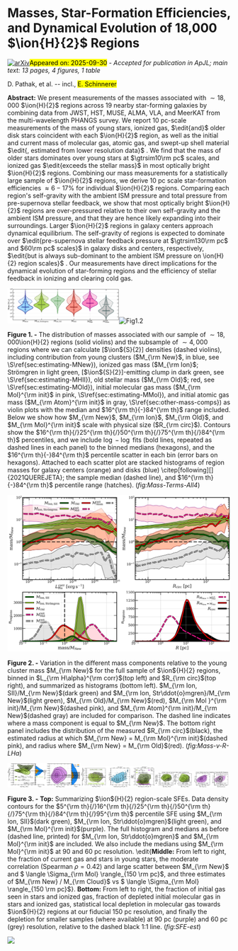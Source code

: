 <div class="macros" style="visibility:hidden;">
$\newcommand{\ensuremath}{}$
$\newcommand{\xspace}{}$
$\newcommand{\object}[1]{\texttt{#1}}$
$\newcommand{\farcs}{{.}''}$
$\newcommand{\farcm}{{.}'}$
$\newcommand{\arcsec}{''}$
$\newcommand{\arcmin}{'}$
$\newcommand{\ion}[2]{#1#2}$
$\newcommand{\textsc}[1]{\textrm{#1}}$
$\newcommand{\hl}[1]{\textrm{#1}}$
$\newcommand{\footnote}[1]{}$
$\newcommand{\vdag}{(v)^\dagger}$
$\newcommand$
$\newcommand$
$\newcommand$
$\newcommand$
$\newcommand$</div>



<div id="title">

# Masses, Star-Formation Efficiencies, and Dynamical Evolution of 18,000 $\ion{H}{2}$ Regions

</div>
<div id="comments">

[![arXiv](https://img.shields.io/badge/arXiv-2509.22789-b31b1b.svg)](https://arxiv.org/abs/2509.22789)<mark>Appeared on: 2025-09-30</mark> -  _Accepted for publication in ApJL; main text: 13 pages, 4 figures, 1 table_

</div>
<div id="authors">

D. Pathak, et al. -- incl., <mark>E. Schinnerer</mark>

</div>
<div id="abstract">

**Abstract:** We present measurements of the masses associated with $\sim18,000$ $\ion{H}{2}$ regions across 19 nearby star-forming galaxies by combining data from JWST, HST, MUSE, ALMA, VLA, and MeerKAT from the multi-wavelength PHANGS survey. We report 10 pc-scale measurements of the mass of young stars, ionized gas, $\edit{and}$ older disk stars coincident with each $\ion{H}{2}$ region, as well as the initial and current mass of molecular gas, atomic gas, and swept-up shell material $\edit{, estimated from lower resolution data}$ . We find that the mass of older stars dominates over young stars at $\gtrsim10\rm pc$ scales, and ionized gas $\edit{exceeds the stellar mass}$ in most optically bright $\ion{H}{2}$ regions. Combining our mass measurements for a statistically large sample of $\ion{H}{2}$ regions, we derive 10 pc scale star-formation efficiencies $\approx6{-}17\%$ for individual $\ion{H}{2}$ regions. Comparing each region's self-gravity with the ambient ISM pressure and total pressure from pre-supernova stellar feedback, we show that most optically bright $\ion{H}{2}$ regions are over-pressured relative to their own self-gravity and the ambient ISM pressure, and that they are hence likely expanding into their surroundings. Larger $\ion{H}{2}$ regions in galaxy centers approach dynamical equilibrium. The self-gravity of regions is expected to dominate over $\edit{pre-supernova stellar feedback pressure at $\gtrsim130\rm pc$ and $60\rm pc$ scales}$ in galaxy disks and centers, respectively, $\edit{but is always sub-dominant to the ambient ISM pressure on \ion{H}{2} region scales}$ . Our measurements have direct implications for the dynamical evolution of star-forming regions and the efficiency of stellar feedback in ionizing and clearing cold gas.

</div>

<div id="div_fig1">

<img src="tmp_2509.22789/./mass_violin_plots.png" alt="Fig1.1" width="50%"/><img src="tmp_2509.22789/./Mnew_MHII_MOld_MMol_vsRcirc.png" alt="Fig1.2" width="50%"/>

**Figure 1. -** The distribution of masses associated with our sample of $\sim18,000$\ion{H}{2} regions (solid violins) and the subsample of $\sim 4,000$ regions where we can calculate [$\ion${S}{2}] densities (dashed violins), including contribution from young clusters ($M_{\rm New}$, in blue, see \S\ref{sec:estimating-MNew}), ionized gas mass ($M_{\rm Ion}$; Strömgren in light green, [$\ion${S}{2}]-emitting clump in dark green, see \S\ref{sec:estimating-MHII}), old stellar mass ($M_{\rm Old}$; red, see \S\ref{sec:estimating-MOld}), initial molecular gas mass ($M_{\rm Mol}^{\rm init}$ in pink, \S\ref{sec:estimating-MMol}), and initial atomic gas mass ($M_{\rm Atom}^{\rm init}$ in gray, \S\ref{sec:other-mass-comps}) as violin plots with the median and $16^{\rm th}{-}84^{\rm th}$ range included. Below we show how $M_{\rm New}$, $M_{\rm Ion}$, $M_{\rm Old}$, and $M_{\rm Mol}^{\rm init}$ scale with physical size ($R_{\rm circ}$). Contours show the $16^{\rm th}{/}25^{\rm th}{/}50^{\rm th}{/}75^{\rm th}{/}84^{\rm th}$ percentiles, and we include $\log-\log$ fits (bold lines, repeated as dashed lines in each panel) to the binned medians (hexagons), and the $16^{\rm th}{-}84^{\rm th}$ percentile scatter in each bin (error bars on hexagons). Attached to each scatter plot are stacked histograms of region masses for galaxy centers (orange) and disks (blue) \citep[following][]{2021QUEREJETA}; the sample median (dashed line), and $16^{\rm th}{-}84^{\rm th}$ percentile range (hatches).
 (*fig:Mass-Terms-All4*)

</div>
<div id="div_fig2">

<img src="tmp_2509.22789/./M_vs_R_LHacorr.png" alt="Fig2" width="100%"/>

**Figure 2. -** Variation in the different mass components relative to the young cluster mass $M_{\rm New}$ for the full sample of $\ion${H}{2} regions, binned in $L_{\rm H\alpha}^{\rm corr}$(top left) and $R_{\rm circ}$(top right), and summarized as histograms (bottom left). $M_{\rm Ion, SII}/M_{\rm New}$(dark green) and $M_{\rm Ion, Str\ddot{o}mgren}/M_{\rm New}$(light green), $M_{\rm Old}/M_{\rm New}$(red), $M_{\rm Mol }^{\rm init}/M_{\rm New}$(dashed pink), and $M_{\rm Atom}^{\rm init}/M_{\rm New}$(dashed gray) are included for comparison. The dashed line indicates where a mass component is equal to $M_{\rm New}$. The bottom right panel includes the distribution of the measured $R_{\rm circ}$(black), the estimated radius at which $M_{\rm New} = M_{\rm Mol}^{\rm init}$(dashed pink), and radius where $M_{\rm New} = M_{\rm Old}$(red).
 (*fig:Mass-v-R-LHa*)

</div>
<div id="div_fig3">

<img src="tmp_2509.22789/./SFE_est.png" alt="Fig3.1" width="33%"/><img src="tmp_2509.22789/./SFE_MMol_supplement2.png" alt="Fig3.2" width="33%"/><img src="tmp_2509.22789/./SFE_MMol_supplement.png" alt="Fig3.3" width="33%"/>

**Figure 3. -** **Top:** Summarizing $\ion${H}{2} region-scale SFEs. Data density contours for the $5^{\rm th}{/}16^{\rm th}{/}25^{\rm th}{/}50^{\rm th}{/}75^{\rm th}{/}84^{\rm th}{/}95^{\rm th}$ percentile SFE using $M_{\rm Ion, SII}$(dark green), $M_{\rm Ion, Str\ddot{o}mgren}$(light green), and $M_{\rm Mol}^{\rm init}$(purple). The full histogram and medians as before (dashed line, printed) for $M_{\rm Ion, Str\ddot{o}mgren}$ and $M_{\rm Mol}^{\rm init}$ are included. We also include the medians using $M_{\rm Mol}^{\rm init}$ at 90 and 60 pc resolution.
\edit{**Middle:** From left to right, the fraction of current gas and stars in young stars, the moderate correlation (Spearman $\rho = 0.42$) and large scatter between $M_{\rm New}$ and $ \langle \Sigma_{\rm Mol} \rangle_{150 \rm   pc}$, and three estimates of $M_{\rm New} / M_{\rm Cloud}$ vs $ \langle \Sigma_{\rm Mol} \rangle_{150 \rm   pc}$}.
**Bottom:** From left to right, the fraction of initial gas seen in stars and ionized gas, fraction of depleted initial molecular gas in stars and ionized gas, statistical local depletion in molecular gas towards $\ion${H}{2} regions at our fiducial 150 pc resolution, and finally the depletion for smaller samples (where available) at 90 pc (purple) and 60 pc (grey) resolution, relative to the dashed black 1:1 line.
 (*fig:SFE-est*)

</div><div id="qrcode"><img src=https://api.qrserver.com/v1/create-qr-code/?size=100x100&data="https://arxiv.org/abs/2509.22789"></div>